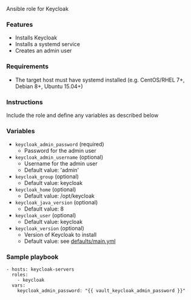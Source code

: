Ansible role for Keycloak

### Features

- Installs Keycloak
- Installs a systemd service
- Creates an admin user


### Requirements

- The target host must have systemd installed (e.g. CentOS/RHEL 7+, Debian 8+, Ubuntu 15.04+)


### Instructions

Include the role and define any variables as described below


### Variables

- `keycloak_admin_password` (required)
    - Password for the admin user
- `keycloak_admin_username` (optional)
    - Username for the admin user
    - Default value: 'admin'
- `keycloak_group` (optional)
    - Default value: keycloak
- `keycloak_home` (optional)
    - Default value: /opt/keycloak
- `keycloak_java_version` (optional)
    - Default value: 8
- `keycloak_user` (optional)
    - Default value: keycloak
- `keycloak_version` (optional)
    - Version of Keycloak to install
    - Default value: see [defaults/main.yml](defaults/main.yml)


### Sample playbook

    - hosts: keycloak-servers
      roles:
        - keycloak
      vars:
        keycloak_admin_password: "{{ vault_keycloak_admin_password }}"
